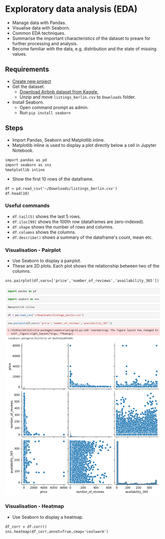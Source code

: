 # Exploratory data analysis (EDA)
- Manage data with Pandas.
- Visualise data with Seaborn.
- Common EDA techniques.
- Summarise the important characteristics of the dataset to preare for further processing and analysis.
- Become familiar with the data, e.g. distribution and the state of missing values.

## Requirements
- [Create new project](create-jupyter-notebook-project.md)
- Get the dataset.
  - [Download Airbnb dataset from Kaggle.](https://www.kaggle.com/datasets/lennarthaupts/airbnb-berlin-july-2021)
  - Unzip and move `listings_berlin.csv` to `Downloads` folder.
- Install Seaborn.
  - Open command prompt as admin.
  - Run `pip install seaborn`

## Steps
- Import Pandas, Seaborn and Matplotlib inline.
- Matplotlib inline is used to display a plot directly below a cell in Jupyter Notebook.
```
import pandas as pd
import seaborn as sns
%matplotlib inline
```

- Show the first 10 rows of the dataframe.
```
df = pd.read_csv('~/Downloads/listings_berlin.csv')
df.head(10)
```

### Useful commands
- `df.tail(5)` shows the last 5 rows.
- `df.iloc[99]` shows the 100th row (dataframes are zero-indexed).
- `df.shape` shows the number of rows and columns.
- `df.columns` shows the columns.
- `df.describe()` shows a summary of the dataframe's count, mean etc.

### Visualisation - Pairplot
- Use Seaborn to display a pairplot.
- These are 2D plots. Each plot shows the relationship between two of the columns.
```
sns.pairplot(df,vars=['price','number_of_reviews','availability_365'])
```
![pairplot](/images/practical/pairplot.PNG)

### Visualisation - Heatmap
- Use Seaborn to display a heatmap.

```
df_corr = df.corr()
sns.heatmap(df_corr,annot=True,cmap='coolwarm')
```

